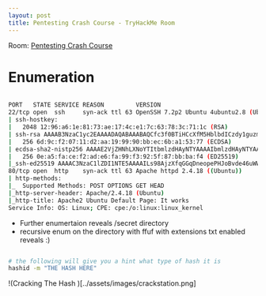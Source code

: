 ```yaml
---
layout: post
title: Pentesting Crash Course - TryHackMe Room
---
```


Room: [Pentesting Crash Course](https://tryhackme.com/room/ccpentesting)

# Enumeration

```bash

PORT   STATE SERVICE REASON         VERSION
22/tcp open  ssh     syn-ack ttl 63 OpenSSH 7.2p2 Ubuntu 4ubuntu2.8 (Ubuntu Linux; protocol 2.0)
| ssh-hostkey:
|   2048 12:96:a6:1e:81:73:ae:17:4c:e1:7c:63:78:3c:71:1c (RSA)
| ssh-rsa AAAAB3NzaC1yc2EAAAADAQABAAABAQCfc3f0BTiHCcXfM5HblbdICzdy1guzmd9N9m12TmOIFFFHdeHQbWjCnA38bbRtlJbvKUXcvQBqtV7UCeHLbcLGq27LeoxnNW6XeVlmXLqwu/hqJqVyi9PDp1U21NwtJz/MaF0nXhirp1MKcj94QZjRHMuvrywpw0jlJAD34OUufv6HT5a5eakO/QrSNTLgACV0AIn3Pb5/iC6bSOctj7+e5ndq5IcHuHaVtpjVV9gCF62xxTCN6hdQKF8KjWfWUEkEDRhgjKyENsLO1/XUNH0iTHsvOH8N3JN9z43067NBlX3sddciBl2HNwxlQEe8O8UC63yHvmx4M7agoyDYPwTF
|   256 6d:9c:f2:07:11:d2:aa:19:99:90:bb:ec:6b:a1:53:77 (ECDSA)
| ecdsa-sha2-nistp256 AAAAE2VjZHNhLXNoYTItbmlzdHAyNTYAAAAIbmlzdHAyNTYAAABBBH3QGzm8W9HuRYyoZkwHKkcVgJDlqnCU0s6Rt5fPp/Z34BYj4845B5la/2abdCyJ4zPUuOyS2OMAyJAFUm31kG0=
|   256 0e:a5:fa:ce:f2:ad:e6:fa:99:f3:92:5f:87:bb:ba:f4 (ED25519)
|_ssh-ed25519 AAAAC3NzaC1lZDI1NTE5AAAAILs98AjzXfqGGqDneopePHJoBvde46uWWPJ4r7xfVv5p
80/tcp open  http    syn-ack ttl 63 Apache httpd 2.4.18 ((Ubuntu))
| http-methods:
|_  Supported Methods: POST OPTIONS GET HEAD
|_http-server-header: Apache/2.4.18 (Ubuntu)
|_http-title: Apache2 Ubuntu Default Page: It works
Service Info: OS: Linux; CPE: cpe:/o:linux:linux_kernel
```

- Further enumertaion reveals /secret directory
- recursive enum on the directory with ffuf with extensions txt enabled reveals :)

```bash

# the following will give you a hint what type of hash it is
hashid -m "THE HASH HERE"
```

!(Cracking The Hash )[../assets/images/crackstation.png]
